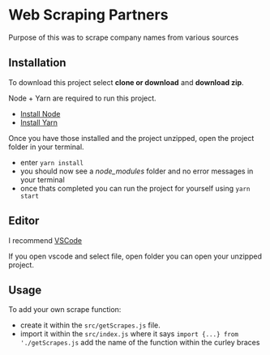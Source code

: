 # Web Scraping Partners

Purpose of this was to scrape company names from various sources

## Installation

To download this project select **clone or download** and **download zip**.

Node + Yarn are required to run this project.

- [Install Node](https://nodejs.org/en/)
- [Install Yarn](https://yarnpkg.com/en/docs/install#windows-stable)

Once you have those installed and the project unzipped, open the project folder in your terminal.

- enter `yarn install`
- you should now see a *node_modules* folder and no error messages in your terminal
- once thats completed you can run the project for yourself using `yarn start`

## Editor

I recommend [VSCode](https://code.visualstudio.com/)

If you open vscode and select file, open folder you can open your unzipped project.

## Usage

To add your own scrape function:

- create it within the `src/getScrapes.js` file.
- import it within the `src/index.js` where it says `import {...} from './getScrapes.js` add the name of the function within the curley braces

